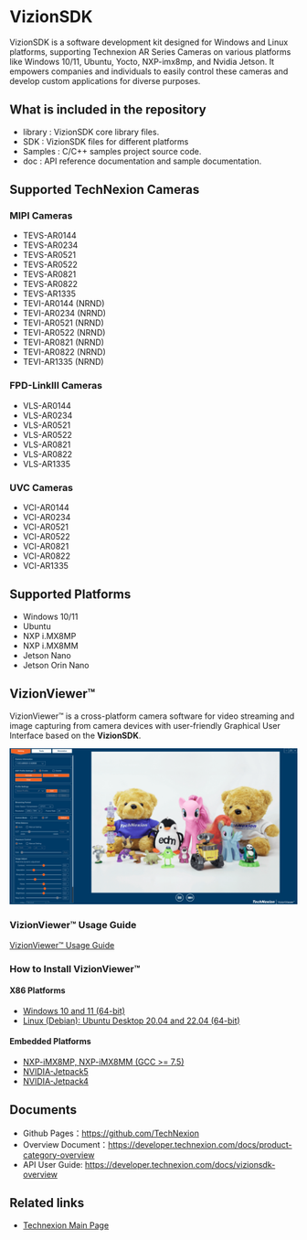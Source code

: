 # VizionSDK
VizionSDK is a software development kit designed for Windows and Linux platforms, supporting Technexion AR Series Cameras on various platforms like Windows 10/11, Ubuntu, Yocto, NXP-imx8mp, and Nvidia Jetson. It empowers companies and individuals to easily control these cameras and develop custom applications for diverse purposes.

## What is included in the repository
- library : VizionSDK core library files.
- SDK : VizionSDK files for different platforms
- Samples : C/C++ samples project source code.
- doc : API reference documentation and sample documentation.
## Supported TechNexion Cameras

### MIPI Cameras
- TEVS-AR0144
- TEVS-AR0234
- TEVS-AR0521
- TEVS-AR0522
- TEVS-AR0821
- TEVS-AR0822
- TEVS-AR1335
- TEVI-AR0144 (NRND)
- TEVI-AR0234 (NRND)
- TEVI-AR0521 (NRND)
- TEVI-AR0522 (NRND)
- TEVI-AR0821 (NRND)
- TEVI-AR0822 (NRND)
- TEVI-AR1335 (NRND)

### FPD-LinkIII Cameras

- VLS-AR0144
- VLS-AR0234
- VLS-AR0521
- VLS-AR0522
- VLS-AR0821
- VLS-AR0822
- VLS-AR1335

### UVC Cameras

- VCI-AR0144
- VCI-AR0234
- VCI-AR0521
- VCI-AR0522
- VCI-AR0821
- VCI-AR0822
- VCI-AR1335

## Supported Platforms
- Windows 10/11
- Ubuntu
- NXP i.MX8MP
- NXP i.MX8MM
- Jetson Nano
- Jetson Orin Nano
  
## VizionViewer™

VizionViewer™ is a cross-platform camera software for video streaming and image capturing from camera devices with user-friendly Graphical User Interface based on the **VizionSDK**.

![output](./doc/resources/VizionViewer.png)

### VizionViewer™ Usage Guide
[VizionViewer™ Usage Guide](https://developer.technexion.com/docs/usage-guide)

### How to Install VizionViewer™

#### X86 Platforms
- [Windows 10 and 11 (64-bit)](https://developer.technexion.com/docs/installation#windows)
- [Linux (Debian): Ubuntu Desktop 20.04 and 22.04 (64-bit)](https://developer.technexion.com/docs/installation#linux)

#### Embedded Platforms
- [NXP-iMX8MP, NXP-iMX8MM (GCC >= 7.5)](https://developer.technexion.com/docs/installation#nxpimx8mp-nxpimx8mm)
- [NVIDIA-Jetpack5](https://developer.technexion.com/docs/installation#nvidiajetpack-5x)
- [NVIDIA-Jetpack4](https://developer.technexion.com/docs/installation#nvidiajetpack-4x)

## Documents
- Github Pages：https://github.com/TechNexion
- Overview Document：https://developer.technexion.com/docs/product-category-overview
- API User Guide: https://developer.technexion.com/docs/vizionsdk-overview

## Related links
- [Technexion Main Page](https://www.technexion.com/)
